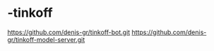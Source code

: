 # -tinkoff

https://github.com/denis-gr/tinkoff-bot.git
https://github.com/denis-gr/tinkoff-model-server.git

